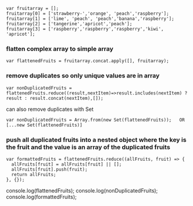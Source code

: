 ```
var fruitarray = [];
fruitarray[0] = ['strawberry-','orange', 'peach','raspberry'];
fruitarray[1] = ['lime', 'peach', 'peach','banana','raspberry'];
fruitarray[2] = ['tangerine','apricot','peach'];
fruitarray[3] = ['raspberry','raspberry','raspberry','kiwi', 'apricot'];
```

### flatten complex array to simple array
```
var flattenedFruits = fruitarray.concat.apply([], fruitarray);
```

### remove duplicates so only unique values are in array
```
var nonDuplicatedFruits = flattenedFruits.reduce((result,nextItem)=>result.includes(nextItem) ? result : result.concat(nextItem),[]);
```

can also remove duplicates with Set
```
var nonDuplicatedFruits = Array.from(new Set(flattenedFruits));   OR    [...new Set(flattenedFruits)]
```

### push all duplicated fruits into a nested object where the key is the fruit and the value is an array of the duplicated fruits
```
var formattedFruits = flattenedFruits.reduce((allFruits, fruit) => {
  allFruits[fruit] = allFruits[fruit] || [];
  allFruits[fruit].push(fruit);
  return allFruits;
}, {});
```

console.log(flattenedFruits);
console.log(nonDuplicatedFruits);
console.log(formattedFruits);
